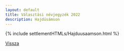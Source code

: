 ```yaml
---
layout: default
title: Választási névjegyzék 2022
description: Hajdúsámson
---
```


{% include settlementHTMLs/Hajduusaamson.html %}

[Vissza](../)